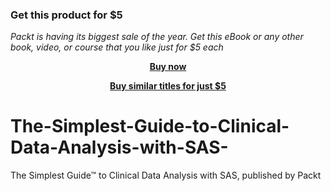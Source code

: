 
### Get this product for $5

<i>Packt is having its biggest sale of the year. Get this eBook or any other book, video, or course that you like just for $5 each</i>


<b><p align='center'>[Buy now](https://packt.link/9781801077095)</p></b>


<b><p align='center'>[Buy similar titles for just $5](https://subscription.packtpub.com/search)</p></b>


# The-Simplest-Guide-to-Clinical-Data-Analysis-with-SAS-
The Simplest Guide™ to Clinical Data Analysis with SAS, published by Packt
